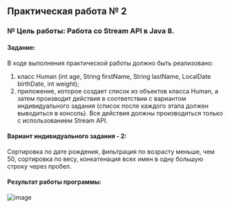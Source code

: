 ## Практическая работа № 2
### № Цель работы: Работа со Stream API в Java 8.
#### Задание:
В ходе выполнения практической работы должно быть реализовано:
1) класс Human (int age, String firstName, String 
lastName, LocalDate birthDate, int weight); 
2) приложение, которое создает список из объектов класса Human, а 
затем производит действия в соответствии с вариантом индивидуального 
задания (список после каждого этапа должен выводиться в консоль).
Все действия должны производиться только с использованием Stream 
API.
#### Вариант индивидуального задания - 2:

Сортировка по дате рождения, фильтрация по возрасту меньше, чем 50, сортировка по весу, конкатенация всех имен в одну большую строку через пробел.

#### Результат работы программы:

![image](https://user-images.githubusercontent.com/90133237/222901518-9f47241d-9964-403f-963f-7551316ac974.png)
